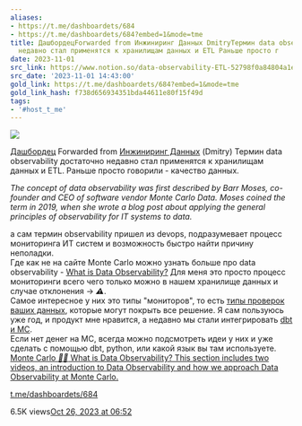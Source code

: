 ```yaml
---
aliases:
- https://t.me/dashboardets/684
- https://t.me/dashboardets/684?embed=1&mode=tme
title: ДашбордецForwarded from Инжиниринг Данных DmitryТермин data observability достаточно
  недавно стал применятся к хранилищам данных и ETL Раньше просто г
date: 2023-11-01
src_link: https://www.notion.so/data-observability-ETL-52798f0a84804a1eac11e7783f6eca1b
src_date: '2023-11-01 14:43:00'
gold_link: https://t.me/dashboardets/684?embed=1&mode=tme
gold_link_hash: f738d656934351bda44611e80f15f49d
tags:
- '#host_t_me'
---
```




[*![](https://cdn4.cdn-telegram.org/file/N-GYZvDP8F51bOX_lFBMUwmmKQ3vpWeupgHJ8Mr3Gk4smrWk5lCvMoO3ATpwnzVsSbFHrtvKlI6Ona7IwQRlyyWjrFvmjfsmQC3W6x7jVWFVRVog9VoajvOWw4CRvD7eCRaE3JHDldhvJ9R0Oz1ZqLfokFHchYTUXqP2Ap0DFKCcZSI6dFFfCK2HFtTiSq6ob18Zedftg291I6WV6cGOTDLIbReuOKzQSAJLK29DHMDdYWNmocDDg1qD1vdqh6nP4Wg6azbsobgNlo1w1yUvwg6ZjsOgqU9zuXQc7CP5ROSJdfiJTHW94a7gPiC9MO0pcRwAVrdvir0gFIguCzoJZw.jpg)*](https://t.me/dashboardets)



[Дашбордец](https://t.me/dashboardets)
Forwarded from [Инжиниринг Данных](https://t.me/rockyourdata/4367) (Dmitry)
Термин data observability достаточно недавно стал применятся к хранилищам данных и ETL. Раньше просто говорили - качество данных.   
  
*The concept of data observability was first described by Barr Moses, co-founder and CEO of software vendor Monte Carlo Data. Moses coined the term in 2019, when she wrote a blog post about applying the general principles of observability for IT systems to data.*  
  
  
а сам термин observability пришел из devops, подразумевает процесс мониторинга ИТ систем и возможность быстро найти причину неполадки.  
Где как не на сайте Мonte Carlo можно узнать больше про data observability - [What is Data Observability?](https://docs.getmontecarlo.com/docs/what-is-data-observability) Для меня это просто процесс мониторинги всего чего только можно в нашем хранилище данных и случае отклонения -> ***⚠️***.  
Самое интересное у них это типы "мониторов", то есть [типы проверок ваших данных](https://docs.getmontecarlo.com/docs/monitors-overview), которые могут покрыть все решение. Я сам пользуюсь уже год, и продукт мне нравится, а недавно мы стали интегрировать [dbt и MC](https://docs.getmontecarlo.com/docs/dbt-core).  
Если нет денег на MC, всегда можно подсмотреть идеи у них и уже сделать с помощью dbt, python, или какой язык вы там используете.
[Monte Carlo
***🧑‍🎓*** What is Data Observability?
This section includes two videos, an introduction to Data Observability and how we approach Data Observability at Monte Carlo.](https://docs.getmontecarlo.com/docs/what-is-data-observability)

[t.me/dashboardets/684](https://t.me/dashboardets/684)

6.5K views[Oct 26, 2023 at 06:52](https://t.me/dashboardets/684)